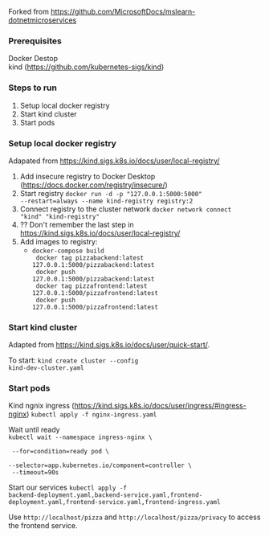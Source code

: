 Forked from https://github.com/MicrosoftDocs/mslearn-dotnetmicroservices

### Prerequisites

Docker Destop<br>
kind (https://github.com/kubernetes-sigs/kind)

### Steps to run

1. Setup local docker registry
2. Start kind cluster
4. Start pods

### Setup local docker registry

Adapated from https://kind.sigs.k8s.io/docs/user/local-registry/

1. Add insecure registry to Docker Desktop (https://docs.docker.com/registry/insecure/)
2. Start registry <code>docker run -d -p "127.0.0.1:5000:5000" --restart=always --name kind-registry registry:2</code>
3. Connect registry to the cluster network <code>docker network connect "kind" "kind-registry"</code>
4. ?? Don't remember the last step in https://kind.sigs.k8s.io/docs/user/local-registry/
5. Add images to registry:
   - <code>docker-compose build<br>
     docker tag pizzabackend:latest 127.0.0.1:5000/pizzabackend:latest<br>
     docker push 127.0.0.1:5000/pizzabackend:latest<br>
     docker tag pizzafrontend:latest 127.0.0.1:5000/pizzafrontend:latest<br>
     docker push 127.0.0.1:5000/pizzafrontend:latest
     </code>

### Start kind cluster

Adapted from https://kind.sigs.k8s.io/docs/user/quick-start/.

To start: <code>kind create cluster --config kind-dev-cluster.yaml</code>

### Start pods

Kind ngnix ingress (https://kind.sigs.k8s.io/docs/user/ingress/#ingress-nginx) <code>kubectl apply -f nginx-ingress.yaml</code><br>

Wait until ready<br>
<code>kubectl wait --namespace ingress-nginx \ <br>
--for=condition=ready pod \ <br>
--selector=app.kubernetes.io/component=controller \ <br>
--timeout=90s
</code>

Start our services <code>kubectl apply -f backend-deployment.yaml,backend-service.yaml,frontend-deployment.yaml,frontend-service.yaml,frontend-ingress.yaml</code>

Use <code>http://localhost/pizza</code> and <code>http://localhost/pizza/privacy</code> to access the frontend service.